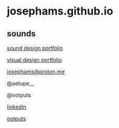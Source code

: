 # josephams.github.io

## sounds

[sound design portfolio](https://josephams.github.io/sound-design-portfolio)

[visual design portfolio](https://josephams.github.io/visual-design-portfolio)

josephams@proton.me

@aetupe__

@ootputs

[linkedIn](https://www.linkedin.com/in/joseph-sergi-6b3a22212/)

[ootputs](https://ootputs.bandcamp.com/releases) 


